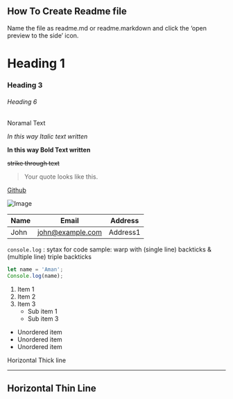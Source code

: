 ## How To Create Readme file

Name the file as readme.md or readme.markdown and click the ‘open preview to the side’ icon.

# Heading 1 
### Heading 3
###### Heading 6

Noramal Text

_In this way Italic text written_ 

**In this way Bold Text written**

~~strike through text~~

>Your quote looks like this.

[Github](https://www.github.com/imkraman "Aman Github")

![Image](https://cdn2.iconfinder.com/data/icons/cute-robot-3/512/937-24-512.png) 

|Name|Email|Address|
|----|-----|-------|
|John|john@example.com|Address1|

`console.log` : sytax for code sample: warp with (single line) backticks & (multiple line) triple backticks

``` JavaScript
let name = 'Aman';
Console.log(name);
```
1. Item 1
2. Item 2
3. Item 3
   * Sub item 1
   * Sub item 3
* Unordered item
* Unordered item
* Unordered item

Horizontal Thick line
***

Horizontal Thin Line
---
